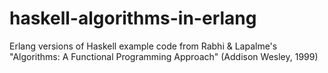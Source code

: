 haskell-algorithms-in-erlang
============================

Erlang versions of Haskell example code from Rabhi &amp; Lapalme's "Algorithms: A Functional Programming Approach" (Addison Wesley, 1999)